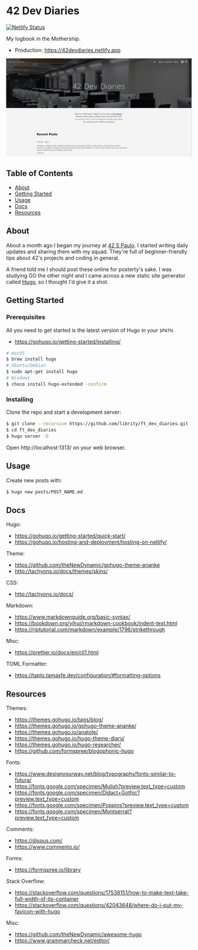 # 42 Dev Diaries

[![Netlify Status](https://api.netlify.com/api/v1/badges/729c49dd-90a5-4059-aa68-3efc8195c9a6/deploy-status)](https://app.netlify.com/sites/42devdiaries/deploys)

My logbook in the Mothership.

- Production: https://42devdiaries.netlify.app

<img src=".github/dev_diaries_home.png"/>

## Table of Contents

- [About](#about)
- [Getting Started](#getting_started)
- [Usage](#usage)
- [Docs](docs)
- [Resources](resources)

## About <a name = "about"></a>

About a month ago I began my journey at [42 S Paulo](https://www.42sp.org.br/).
I started writing daily updates and sharing them with my squad. They're full of
beginner-friendly tips about 42's projects and coding in general.

A friend told me I should post these online for posterty's sake. I was
studying GO the other night and I came across a new static site generator
called [Hugo](https://gohugo.io/), so I thought I'd give it a shot.

## Getting Started <a name = "getting_started"></a>

### Prerequisites

All you need to get started is the latest version of Hugo in your `$PATH`.

- https://gohugo.io/getting-started/installing/

```bash
# macOS
$ brew install hugo
# Ubuntu/Debian
$ sudo apt-get install hugo
# Windows
$ choco install hugo-extended -confirm
```

### Installing

Clone the repo and start a development server:

```bash
$ git clone --recursive https://github.com/librity/ft_dev_diaries.git
$ cd ft_dev_diaries
$ hugo server -D
```

Open http://localhost:1313/ on your web browser.

## Usage <a name = "usage"></a>

Create new posts with:

```bash
$ hugo new posts/POST_NAME.md
```

## Docs <a name = "docs"></a>

Hugo:

- https://gohugo.io/getting-started/quick-start/
- https://gohugo.io/hosting-and-deployment/hosting-on-netlify/

Theme:

- https://github.com/theNewDynamic/gohugo-theme-ananke
- http://tachyons.io/docs/themes/skins/

CSS:

- http://tachyons.io/docs/

Markdown:

- https://www.markdownguide.org/basic-syntax/
- https://bookdown.org/yihui/rmarkdown-cookbook/indent-text.html
- https://riptutorial.com/markdown/example/1796/strikethrough

Misc:

- https://prettier.io/docs/en/cli1.html

TOML Formatter:

- https://taplo.tamasfe.dev/configuration/#formatting-options

## Resources <a name = "resources"></a>

Themes:

- https://themes.gohugo.io/tags/blog/
- https://themes.gohugo.io/gohugo-theme-ananke/
- https://themes.gohugo.io/anatole/
- https://themes.gohugo.io/hugo-theme-diary/
- https://themes.gohugo.io/hugo-researcher/
- https://github.com/formspree/blogophonic-hugo

Fonts:

- https://www.designyourway.net/blog/typography/fonts-similar-to-futura/
- https://fonts.google.com/specimen/Mulish?preview.text_type=custom
- https://fonts.google.com/specimen/Didact+Gothic?preview.text_type=custom
- https://fonts.google.com/specimen/Poppins?preview.text_type=custom
- https://fonts.google.com/specimen/Montserrat?preview.text_type=custom

Comments:

- https://disqus.com/
- https://www.commento.io/

Forms:

- https://formspree.io/library

Stack Overflow:

- https://stackoverflow.com/questions/17538151/how-to-make-text-take-full-width-of-its-container
- https://stackoverflow.com/questions/42043648/where-do-i-put-my-favicon-with-hugo

Misc:

- https://github.com/theNewDynamic/awesome-hugo
- https://www.grammarcheck.net/editor/
